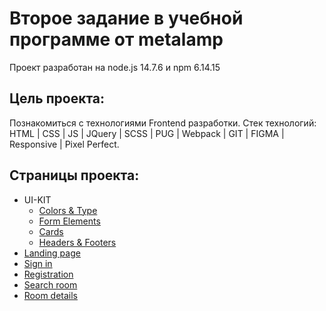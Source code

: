# Второе задание в учебной программе от metalamp
Проект разработан на node.js 14.7.6 и npm 6.14.15
## Цель проекта:
Познакомиться с технологиями Frontend разработки. Стек технологий: HTML | CSS | JS | JQuery | SCSS | PUG | Webpack | GIT | FIGMA | Responsive | Pixel Perfect.
## Страницы проекта:
- UI-KIT
    - [Colors & Type](https://samirox66.github.io/hotel/colors-and-type.html)
    - [Form Elements](https://samirox66.github.io/hotel/form-elements.html)
    - [Cards](https://samirox66.github.io/hotel/cards.html)
    - [Headers & Footers](https://samirox66.github.io/hotel/header-footer.html)
- [Landing page](https://samirox66.github.io/hotel/landing.html)
- [Sign in](https://samirox66.github.io/hotel/sign-in.html)
- [Registration](https://samirox66.github.io/hotel/registration.html)
- [Search room](https://samirox66.github.io/hotel/search-room.html)
- [Room details](https://samirox66.github.io/hotel/room-details.html)
